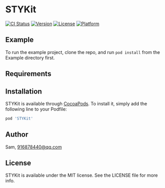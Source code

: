 # STYKit

[![CI Status](https://img.shields.io/travis/916878440@qq.com/STYKit.svg?style=flat)](https://travis-ci.org/916878440@qq.com/STYKit)
[![Version](https://img.shields.io/cocoapods/v/STYKit.svg?style=flat)](https://cocoapods.org/pods/STYKit)
[![License](https://img.shields.io/cocoapods/l/STYKit.svg?style=flat)](https://cocoapods.org/pods/STYKit)
[![Platform](https://img.shields.io/cocoapods/p/STYKit.svg?style=flat)](https://cocoapods.org/pods/STYKit)

## Example

To run the example project, clone the repo, and run `pod install` from the Example directory first.

## Requirements

## Installation

STYKit is available through [CocoaPods](https://cocoapods.org). To install
it, simply add the following line to your Podfile:

```ruby
pod 'STYKit'
```

## Author

Sam, 916878440@qq.com

## License

STYKit is available under the MIT license. See the LICENSE file for more info.
